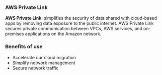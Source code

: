 ### AWS Private Link 

**AWS Private Link**: simplifies the security of data shared with cloud-based apps by removing data exposure to the public internet. AWS Private Link secures private communication between VPCs, AWS services, and on-premises applications on the Amazon network.

### Benefits of use 

- Accelerate our cloud migration
- Simplify network management
- Secure network traffic
